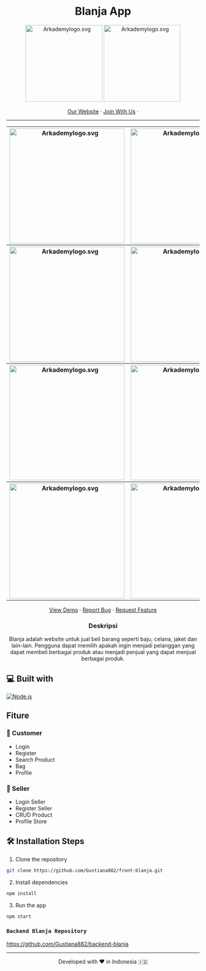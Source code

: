<h1 align="center">
  Blanja App
</h1>

<p align="center"><img src="https://www.arkademy.com/img/logo%20arkademy.1c82cf5c.svg" width="200px" alt="Arkademylogo.svg" />
  <img src="https://user-images.githubusercontent.com/55304067/133711515-d3fa47a3-fb29-4db6-bb45-01a62b428bd4.png" width="200px" alt="Arkademylogo.svg" /></p>

<p align="center">
    <a href="https://www.arkademy.com/" target="blank">Our Website</a>
    ·
    <a href="https://www.arkademy.com/auth/signup">Join With Us</a>
    ·
</p>
<hr/>

<table>
  <tr>
    <th>
      <img src="https://user-images.githubusercontent.com/55304067/134856656-458cde98-8a32-4103-8829-0c8a6db00323.png" width="300px" alt="Arkademylogo.svg" />
    </th>
    <th>
      <img src="https://user-images.githubusercontent.com/55304067/135016541-4c7480e8-288e-4783-aab7-f1835beb5141.png" width="300px" alt="Arkademylogo.svg" />
    </th>
    <th>
      <img src="https://user-images.githubusercontent.com/55304067/135541967-6d138a8d-c972-453e-9968-3c96d375bced.png" width="300px" alt="Arkademylogo.svg" />
    </th>
  </tr>
 <tr>
   <th>
      <img src="https://user-images.githubusercontent.com/55304067/134857309-c34d52e2-a76d-4f07-b486-b586c3ba8235.png" width="300px" alt="Arkademylogo.svg" />
    </th>
    <th>
      <img src="https://user-images.githubusercontent.com/55304067/134856828-fc566072-85a5-42c4-b693-011688d3c088.png" width="300px" alt="Arkademylogo.svg" />
    </th>
    <th>
      <img src="https://user-images.githubusercontent.com/55304067/134857033-4ff38164-a1df-4bf7-93a1-2a4a1c08e739.png" width="300px" alt="Arkademylogo.svg" />
    </th>
  </tr>
  <tr>
    <th>
      <img src="https://user-images.githubusercontent.com/55304067/135016410-046d7f1c-efc6-4aa7-9eaf-e247932a87de.png" width="300px" alt="Arkademylogo.svg" />
    </th>
    <th> 
      <img src="https://user-images.githubusercontent.com/55304067/134857047-4ce9dc9c-d9ac-486d-8cad-6c14178f574b.png" width="300px" alt="Arkademylogo.svg" />
   </th>
    <th>
      <img src="https://user-images.githubusercontent.com/55304067/135016485-d49e58d5-5737-4640-aa73-7ca5a37ef076.png" width="300px" alt="Arkademylogo.svg" />
    </th>
  </tr>
  <tr>
    <th>
      <img src="https://user-images.githubusercontent.com/55304067/135542045-4ae7425e-00d2-4328-ae8d-0cd33f4c2586.png" width="300px" alt="Arkademylogo.svg" />
    </th>
    <th> 
      <img src="https://user-images.githubusercontent.com/55304067/135542152-58864442-f6b9-4fcd-8160-afe4fc60a772.jpg" width="300px" alt="Arkademylogo.svg" />
   </th>
    <th>
      <img src="https://user-images.githubusercontent.com/55304067/136363699-e503267f-fe2f-411c-b9c8-b3817beb5e58.jpg" width="300px" alt="Arkademylogo.svg" />
    </th>
  </tr>
</table>

<p align="center">
    <a href="https://app.blanjanow.online/" target="blank">View Demo</a>
  · <a href="https://github.com/Gustiana882/front-blanja/issues">Report Bug</a>
  · <a href="https://github.com/Gustiana882/front-blanja/pulls">Request Feature</a>
</p>

<h3 align="center">Deskripsi</h3>
<p align="center">
Blanja adalah website untuk jual beli barang
seperti baju, celana, jaket dan lain-lain. Pengguna
dapat memilih apakah ingin menjadi pelanggan
yang dapat membeli berbagai produk atau
menjadi penjual yang dapat menjual berbagai
produk.
</p>

## 💻 Built with

[![Node.js](https://img.shields.io/badge/Node.js-v.12.13-green.svg?style=rounded-square)](https://nodejs.org/)

## Fiture

### 🌟 Customer
  - Login
  - Register
  - Search Product
  - Bag
  - Profile
### 🌟 Seller
  - Login Seller
  - Register Seller
  - CRUD Product
  - Profile Store


## 🛠️ Installation Steps

1. Clone the repository

```bash
git clone https://github.com/Gustiana882/front-blanja.git
```

2. Install dependencies

```bash
npm install
```

3. Run the app

```bash
npm start
```


### `Backend Blanja Repository`
 <a href="https://github.com/Gustiana882/backend-blanja" target="blank">https://github.com/Gustiana882/backend-blanja</a>

<hr>
<p align="center">
Developed with ❤️ in Indonesia 	🇮🇩
</p>
